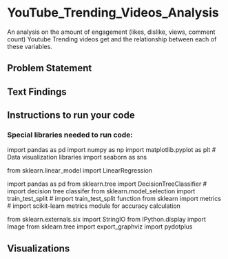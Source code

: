 # YouTube_Trending_Videos_Analysis

An analysis on the amount of engagement (likes, dislike, views, comment count) Youtube Trending videos get and the relationship between each of these variables.
## Problem Statement
## Text Findings
## Instructions to run your code
### Special libraries needed to run code: 
import pandas as pd
import numpy as np
import matplotlib.pyplot as plt  # Data visualization libraries
import seaborn as sns  

from sklearn.linear_model import LinearRegression 

import pandas as pd
from sklearn.tree import DecisionTreeClassifier # import decision tree classifer 
from sklearn.model_selection import train_test_split # import train_test_split function
from sklearn import metrics # import scikit-learn metrics module for accuracy calculation 

from sklearn.externals.six import StringIO
from IPython.display import Image
from sklearn.tree import export_graphviz
import pydotplus

## Visualizations

